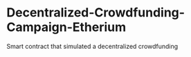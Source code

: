 # Decentralized-Crowdfunding-Campaign-Etherium
Smart contract that simulated a decentralized crowdfunding
